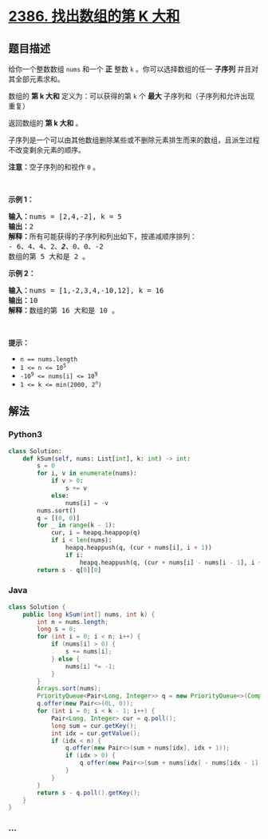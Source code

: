 # [2386. 找出数组的第 K 大和](https://leetcode-cn.com/problems/find-the-k-sum-of-an-array)

## 题目描述

<!-- 这里写题目描述 -->

<p>给你一个整数数组 <code>nums</code> 和一个 <strong>正</strong> 整数 <code>k</code> 。你可以选择数组的任一 <strong>子序列</strong> 并且对其全部元素求和。</p>

<p>数组的 <strong>第 k 大和</strong> 定义为：可以获得的第 <code>k</code> 个 <strong>最大</strong> 子序列和（子序列和允许出现重复）</p>

<p>返回数组的 <strong>第 k 大和</strong> 。</p>

<p>子序列是一个可以由其他数组删除某些或不删除元素排生而来的数组，且派生过程不改变剩余元素的顺序。</p>

<p><strong>注意：</strong>空子序列的和视作 <code>0</code> 。</p>

<p>&nbsp;</p>

<p><strong>示例 1：</strong></p>

<pre><strong>输入：</strong>nums = [2,4,-2], k = 5
<strong>输出：</strong>2
<strong>解释：</strong>所有可能获得的子序列和列出如下，按递减顺序排列：
- 6、4、4、2、<strong><em>2</em></strong>、0、0、-2
数组的第 5 大和是 2 。
</pre>

<p><strong>示例 2：</strong></p>

<pre><strong>输入：</strong>nums = [1,-2,3,4,-10,12], k = 16
<strong>输出：</strong>10
<strong>解释：</strong>数组的第 16 大和是 10 。
</pre>

<p>&nbsp;</p>

<p><strong>提示：</strong></p>

<ul>
	<li><code>n == nums.length</code></li>
	<li><code>1 &lt;= n &lt;= 10<sup>5</sup></code></li>
	<li><code>-10<sup>9</sup> &lt;= nums[i] &lt;= 10<sup>9</sup></code></li>
	<li><code>1 &lt;= k &lt;= min(2000, 2<sup>n</sup>)</code></li>
</ul>


## 解法

<!-- 这里可写通用的实现逻辑 -->

<!-- tabs:start -->

### **Python3**

<!-- 这里可写当前语言的特殊实现逻辑 -->

```python
class Solution:
    def kSum(self, nums: List[int], k: int) -> int:
        s = 0
        for i, v in enumerate(nums):
            if v > 0:
                s += v
            else:
                nums[i] = -v
        nums.sort()
        q = [(0, 0)] 
        for _ in range(k - 1):
            cur, i = heapq.heappop(q)
            if i < len(nums):
                heapq.heappush(q, (cur + nums[i], i + 1))
                if i:
                    heapq.heappush(q, (cur + nums[i] - nums[i - 1], i + 1))
        return s - q[0][0]
```

### **Java**

<!-- 这里可写当前语言的特殊实现逻辑 -->

```java
class Solution {
    public long kSum(int[] nums, int k) {
        int n = nums.length;
        long s = 0;
        for (int i = 0; i < n; i++) {
            if (nums[i] > 0) {
                s += nums[i];
            } else {
                nums[i] *= -1;
            }
        }
        Arrays.sort(nums);
        PriorityQueue<Pair<Long, Integer>> q = new PriorityQueue<>(Comparator.comparingLong(Pair::getKey));
        q.offer(new Pair<>(0L, 0));
        for (int i = 0; i < k - 1; i++) {
            Pair<Long, Integer> cur = q.poll();
            long sum = cur.getKey();
            int idx = cur.getValue();
            if (idx < n) {
                q.offer(new Pair<>(sum + nums[idx], idx + 1));
                if (idx > 0) {
                    q.offer(new Pair<>(sum + nums[idx] - nums[idx - 1], idx + 1));
                }
            }
        }
        return s - q.poll().getKey();
    }
}
```

### **...**

```

```

<!-- tabs:end -->
